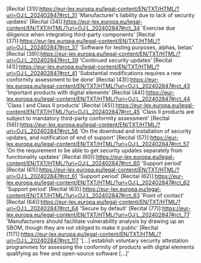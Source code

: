 [Recital (10)]:https://eur-lex.europa.eu/legal-content/EN/TXT/HTML/?uri=OJ:L_202402847#rct_10 'CRA relevance for supply chains'
[Recital (15)]:https://eur-lex.europa.eu/legal-content/EN/TXT/HTML/?uri=OJ:L_202402847#rct_15 'CRA applies to economic operators that have an intention to monetise a product'
[Recital (18)]:https://eur-lex.europa.eu/legal-content/EN/TXT/HTML/?uri=OJ:L_202402847#rct_18 'Open Source Software Contributors'
[Recital (19)]:https://eur-lex.europa.eu/legal-content/EN/TXT/HTML/?uri=OJ:L_202402847#rct_19 'Open Source Software Stewards, light-touch regulatory regime, and CE mark implications'
[Recital (20)]:https://eur-lex.europa.eu/legal-content/EN/TXT/HTML/?uri=OJ:L_202402847#rct_20 'Open Source package managers considerations as "distributors"'
[Recital (21)]:https://eur-lex.europa.eu/legal-content/EN/TXT/HTML/?uri=OJ:L_202402847#rct_21 'Voluntary security attestation programs for Open Source projects'
[Recital (22)]:https://eur-lex.europa.eu/legal-content/EN/TXT/HTML/?uri=OJ:L_202402847#rct_22 'Submission of SBOMs for Open Source projects'
[Recital (24)]:https://eur-lex.europa.eu/legal-content/EN/TXT/HTML/?uri=OJ:L_202402847#rct_24 'CRA relevance for the NIS2 directive'
[Recital (31)]:https://eur-lex.europa.eu/legal-content/EN/TXT/HTML/?uri=OJ:L_202402847#rct_31 'Manufacturer's liability due to lack of security updates'
[Recital (34)]:https://eur-lex.europa.eu/legal-content/EN/TXT/HTML/?uri=OJ:L_202402847#rct_34 'Exercise due diligence when integrating third-party components'
[Recital (37)]:https://eur-lex.europa.eu/legal-content/EN/TXT/HTML/?uri=OJ:L_202402847#rct_37 'Software for testing purposes, alphas, betas'
[Recital (39)]:https://eur-lex.europa.eu/legal-content/EN/TXT/HTML/?uri=OJ:L_202402847#rct_39 'Continued security updates'
[Recital (41)]:https://eur-lex.europa.eu/legal-content/EN/TXT/HTML/?uri=OJ:L_202402847#rct_41 'Substantial modifications requires a new conformity assessment to be done'
[Recital (43)]:https://eur-lex.europa.eu/legal-content/EN/TXT/HTML/?uri=OJ:L_202402847#rct_43 'Important products with digital elements'
[Recital (44)]:https://eur-lex.europa.eu/legal-content/EN/TXT/HTML/?uri=OJ:L_202402847#rct_44 'Class I and Class II products'
[Recital (45)]:https://eur-lex.europa.eu/legal-content/EN/TXT/HTML/?uri=OJ:L_202402847#rct_45 'Class II products are subject to mandatory third-party conformity assessment'
[Recital (56)]:https://eur-lex.europa.eu/legal-content/EN/TXT/HTML/?uri=OJ:L_202402847#rct_56 'On the download and installation of security updates, and notification of end of support'
[Recital (57)]:https://eur-lex.europa.eu/legal-content/EN/TXT/HTML/?uri=OJ:L_202402847#rct_57 'On the requirement to be able to get security updates separately from functionality updates'
[Recital (60)]:https://eur-lex.europa.eu/legal-content/EN/TXT/HTML/?uri=OJ:L_202402847#rct_60 'Support period'
[Recital (61)]:https://eur-lex.europa.eu/legal-content/EN/TXT/HTML/?uri=OJ:L_202402847#rct_61 'Support period'
[Recital (62)]:https://eur-lex.europa.eu/legal-content/EN/TXT/HTML/?uri=OJ:L_202402847#rct_62 'Support period'
[Recital (63)]:https://eur-lex.europa.eu/legal-content/EN/TXT/HTML/?uri=OJ:L_202402847#rct_63 'Point of contact'
[Recital (64)]:https://eur-lex.europa.eu/legal-content/EN/TXT/HTML/?uri=OJ:L_202402847#rct_64 'Secure by default'
[Recital (77)]:https://eur-lex.europa.eu/legal-content/EN/TXT/HTML/?uri=OJ:L_202402847#rct_77 'Manufacturers should facilitate vulnerability analysis by drawing up an SBOM, though they are not obliged to make it public'
[Recital (117)]:https://eur-lex.europa.eu/legal-content/EN/TXT/HTML/?uri=OJ:L_202402847#rct_117 '[…] establish voluntary security attestation programmes for assessing the conformity of products with digital elements qualifying as free and open-source software […]'

[Chapter I]:https://eur-lex.europa.eu/legal-content/EN/TXT/HTML/?uri=OJ:L_202402847#cpt_I 'General Provisions'
[Article 3]:https://eur-lex.europa.eu/legal-content/EN/TXT/HTML/?uri=OJ:L_202402847#art_3 'Definitions'
[Article 9(1)]:https://eur-lex.europa.eu/legal-content/EN/TXT/HTML/?uri=OJ:L_202402847#art_9.tit_1 'Stakeholder consultation'

[Chapter II]:https://eur-lex.europa.eu/legal-content/EN/TXT/HTML/?uri=OJ:L_202402847#cpt_II 'Obligations of Economic Operators and Provisions in relation to Free and Open-Source Software'
[Article 13]:https://eur-lex.europa.eu/legal-content/EN/TXT/HTML/?uri=OJ:L_202402847#art_13 'Obligations of Manufacturers'
[Article 13(2)]:https://eur-lex.europa.eu/legal-content/EN/TXT/HTML/?uri=OJ:L_202402847#013.002 'Manufacturers shall undertake a cybersecurity risk assessment'
[Article 13(5)]:https://eur-lex.europa.eu/legal-content/EN/TXT/HTML/?uri=OJ:L_202402847#013.005 'Manufacturers shall exercise due diligence when integrating components, including FOSS'
[Article 13(5)]:https://eur-lex.europa.eu/legal-content/EN/TXT/HTML/?uri=OJ:L_202402847#013.006 'Manufacturers shall share relevant code or documentation with the maintainer of the component'
[Article 13(12)]:https://eur-lex.europa.eu/legal-content/EN/TXT/HTML/?uri=OJ:L_202402847#013.012 'Manufacturers shall before placing a product on the market, draw up technical documentation'
[Article 13(14)]:https://eur-lex.europa.eu/legal-content/EN/TXT/HTML/?uri=OJ:L_202402847#013.014 'Manufacturers shall ensure that their products is identifiable'
[Article 13(15)]:https://eur-lex.europa.eu/legal-content/EN/TXT/HTML/?uri=OJ:L_202402847#013.015 'Manufacturers shall ensure that their products is identifiable'
[Article 13(16)]:https://eur-lex.europa.eu/legal-content/EN/TXT/HTML/?uri=OJ:L_202402847#013.016 'Manufacturers shall indicate their name and identification'
[Article 13(17)]:https://eur-lex.europa.eu/legal-content/EN/TXT/HTML/?uri=OJ:L_202402847#013.017 'Manufacturers shall designate a single point of contact for reporting vulnerabilities'
[Article 13(18)]:https://eur-lex.europa.eu/legal-content/EN/TXT/HTML/?uri=OJ:L_202402847#013.018 'Manufacturers shall ensure products are accompanied by documentation listed in Annex II, and available for at least 10 years'
[Article 13(19)]:https://eur-lex.europa.eu/legal-content/EN/TXT/HTML/?uri=OJ:L_202402847#013.019 'Manufacturers shall shall clearly mark the end date of the support period'
[Article 13(20)]:https://eur-lex.europa.eu/legal-content/EN/TXT/HTML/?uri=OJ:L_202402847#013.020 'Manufacturers shall provide a copy of or the exact internet addrees to the EU declaration of conformity'
[Article 14]:https://eur-lex.europa.eu/legal-content/EN/TXT/HTML/?uri=OJ:L_202402847#art_14 'Reporting obligations of manufacturers'
[Article 14(1)]:https://eur-lex.europa.eu/legal-content/EN/TXT/HTML/?uri=OJ:L_202402847#014.001 'A manufacturer shall notify any actively exploited vulnerability contained in the product […] that it becomes aware of'
[Article 14(2)]:https://eur-lex.europa.eu/legal-content/EN/TXT/HTML/?uri=OJ:L_202402847#014.002 'A manufacturer shall notify within 24 hours, 72 hours and 14 days'
[Article 14(3)]:https://eur-lex.europa.eu/legal-content/EN/TXT/HTML/?uri=OJ:L_202402847#014.003 'A manufacturer shall notify any severe incident having an impact on the security of the product […] that it becomes aware of'
[Article 14(8)]:https://eur-lex.europa.eu/legal-content/EN/TXT/HTML/?uri=OJ:L_202402847#014.008 'After becoming aware of an actively exploited vulnerability or a severe incident, the manufacturer shall inform the impacted users of the product, and where appropriate all users, […] and, […] about risk mitigation and any corrective measures that the users can deploy'
[Article 15]:https://eur-lex.europa.eu/legal-content/EN/TXT/HTML/?uri=OJ:L_202402847#art_15 'Voluntary reporting'
[Article 16]:https://eur-lex.europa.eu/legal-content/EN/TXT/HTML/?uri=OJ:L_202402847#art_16 'Establishment of a single reporting platform'
[Article 17]:https://eur-lex.europa.eu/legal-content/EN/TXT/HTML/?uri=OJ:L_202402847#art_17 'Other provisions related to reporting'
[Article 18]:https://eur-lex.europa.eu/legal-content/EN/TXT/HTML/?uri=OJ:L_202402847#art_18 'Authorised representatives'
[Article 19]:https://eur-lex.europa.eu/legal-content/EN/TXT/HTML/?uri=OJ:L_202402847#art_19 'Obligations of importers'
[Article 19(1)]:https://eur-lex.europa.eu/legal-content/EN/TXT/HTML/?uri=OJ:L_202402847#019.001 'Importers shall only place products on the market that comply with requirements in Annex I part I'
[Article 20]:https://eur-lex.europa.eu/legal-content/EN/TXT/HTML/?uri=OJ:L_202402847#art_20 'Obligations of distributors'
[Article 21]:https://eur-lex.europa.eu/legal-content/EN/TXT/HTML/?uri=OJ:L_202402847#art_21 'Cases in which obligations of manufacturers apply to importers and distributors'
[Article 22]:https://eur-lex.europa.eu/legal-content/EN/TXT/HTML/?uri=OJ:L_202402847#art_22 'Other cases in which obligations of manufacturers apply'
[Article 23]:https://eur-lex.europa.eu/legal-content/EN/TXT/HTML/?uri=OJ:L_202402847#art_23 'Identification of economic operators'
[Article 23(2)]:https://eur-lex.europa.eu/legal-content/EN/TXT/HTML/?uri=OJ:L_202402847#023.002 'Be able to present supplier information for 10 years'
[Article 24]:https://eur-lex.europa.eu/legal-content/EN/TXT/HTML/?uri=OJ:L_202402847#art_24 'Obligations of open-source software stewards'
[Article 25]:https://eur-lex.europa.eu/legal-content/EN/TXT/HTML/?uri=OJ:L_202402847#art_25 'Security attestation of free and open-source software'
[Article 26]:https://eur-lex.europa.eu/legal-content/EN/TXT/HTML/?uri=OJ:L_202402847#art_26 'Guidance'


[Chapter III]:https://eur-lex.europa.eu/legal-content/EN/TXT/HTML/?uri=OJ:L_202402847#cpt_III 'Conformity of the product with digital elements'
[Article 28]:https://eur-lex.europa.eu/legal-content/EN/TXT/HTML/?uri=OJ:L_202402847#art_28 'EU declaration of conformity'
[Article 30]:https://eur-lex.europa.eu/legal-content/EN/TXT/HTML/?uri=OJ:L_202402847#art_30 'Rules and conditions for affixing the CE marking'
[Article 30(3)]:https://eur-lex.europa.eu/legal-content/EN/TXT/HTML/?uri=OJ:L_202402847#030.003 'The CE marking shall be affixed before the product with digital elements is placed on the market'

[Annex I]:https://eur-lex.europa.eu/legal-content/EN/TXT/HTML/?uri=OJ:L_202402847#anx_I 'Essential Cybersecurity Requirements'
[Annex I, Part I]:https://eur-lex.europa.eu/legal-content/EN/TXT/HTML/?uri=OJ:L_202402847#d1e47-68-1 'Cybersecurity requirements relating to the properties of products with digital elements'
[Annex I, Part II]:https://eur-lex.europa.eu/legal-content/EN/TXT/HTML/?uri=OJ:L_202402847#d1e143-68-1 'Vulnerability handling requirements'
[Annex II]:https://eur-lex.europa.eu/legal-content/EN/TXT/HTML/?uri=OJ:L_202402847#anx_II 'Information and Instructions to the User'
[Annex VII]:https://eur-lex.europa.eu/legal-content/EN/TXT/HTML/?uri=OJ:L_202402847#anx_VII 'Content of the Technical Documentation'

[Regulation (EU) 2019/881, Article (48)]:https://eur-lex.europa.eu/legal-content/EN/TXT/HTML/?uri=CELEX:32019R0881#art_48 'Request for a European cybersecurity certification scheme'
[CC-BY-SA-4.0]:https://creativecommons.org/licenses/by-sa/4.0/deed 'Creative Commons Attrubution Sharealike 4.0 License'

<!--
## License and use of this document

* Version: 0.6.0
* License: [CC-BY-SA-4.0](https://creativecommons.org/licenses/by-sa/4.0/deed)
* Copyright: © Salve J. Nilsen <sjn@oslo.pm>, Some rights reserved.

You may use, modify and share this file under the terms of the [CC-BY-SA-4.0](https://creativecommons.org/licenses/by-sa/4.0/deed) license.

### Acknowledgements

Several people have been involved in the development of this document

* Salve J. Nilsen (main author)
-->
